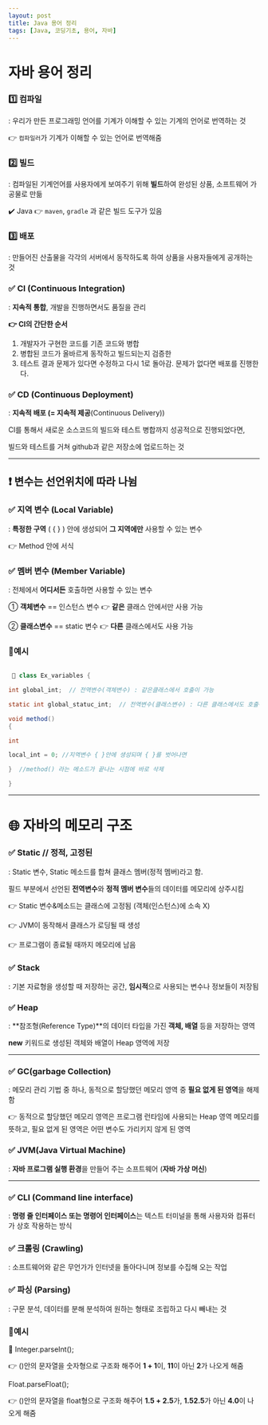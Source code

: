 ```yaml
---
layout: post
title: Java 용어 정리
tags: [Java, 코딩기초, 용어, 자바]
---
```


# 자바 용어 정리

### 1️⃣ **컴파일**

: 우리가 만든 프로그래밍 언어를 기계가 이해할 수 있는 기계의 언어로 번역하는 것

👉 `컴파일러`가 기계가 이해할 수 있는 언어로 번역해줌

### 2️⃣ **빌드**

: 컴파일된 기계언어를 사용자에게 보여주기 위해 **빌드**하여 완성된 상품, 소프트웨어 가공물로 만듦

✔️ Java 👉 `maven`, `gradle` 과 같은 빌드 도구가 있음

### 3️⃣ **배포**

: 만들어진 산출물을 각각의 서버에서 동작하도록 하여 상품을 사용자들에게 공개하는 것

### ✅ CI **(Continuous Integration)**

: **지속적 통합**, 개발을 진행하면서도 품질을 관리

**👉 CI의 간단한 순서**

1. 개발자가 구현한 코드를 기존 코드와 병합
2. 병합된 코드가 올바르게 동작하고 빌드되는지 검증한
3. 테스트 결과 문제가 있다면 수정하고 다시 1로 돌아감. 문제가 없다면 배포를 진행한다.

### ✅ CD **(Continuous Deployment)**

: **지속적 배포 (= 지속적 제공**(Continuous Delivery))

  CI를 통해서 새로운 소스코드의 빌드와 테스트 병합까지 성공적으로 진행되었다면, 

  빌드와 테스트를 거쳐 github과 같은 저장소에 업로드하는 것

---

## ❗ 변수는 선언위치에 따라 나뉨

### ✅ **지역 변수 (Local Variable)**

:  **특정한 구역** ( { } ) 안에 생성되어 **그 지역에만** 사용할 수 있는 변수

 👉 Method 안에 서식

### ✅ **멤버 변수 (Member Variable)**

: 전체에서 **어디서든** 호출하면 사용할 수 있는 변수

 ① **객체변수** == 인스턴스 변수 👉 **같은** 클래스 안에서만 사용 가능

 ② **클래스변수** == static 변수 👉 **다른** 클래스에서도 사용 가능

### 🔸**예시**
```java
  
 🚧 class Ex_variables {

int global_int;  // 전역변수(객체변수) : 같은클래스에서 호출이 가능

static int global_statuc_int;  // 전역변수(클래스변수) : 다른 클래스에서도 호출이 가능

void method()
{

int

local_int = 0; //지역변수 { }안에 생성되며 { }를 벗어나면

}  //method() 라는 메소드가 끝나는 시점에 바로 삭제

}


```
---

# 🌐 자바의 메모리 구조

### ✅ Static // 정적, 고정된

:  Static 변수, Static 메소드를 합쳐 클래스 멤버(정적 멤버)라고 함.

   필드 부분에서 선언된 **전역변수**와 **정적 멤버 변수**들의 데이터를 메모리에 상주시킴

👉 Static 변수&메소드는 클래스에 고정됨 (객체(인스턴스)에 소속 X)

👉 JVM이 동작해서 클래스가 로딩될 때 생성

👉 프로그램이 종료될 때까지 메모리에 남음

### ✅ Stack

: 기본 자료형을 생성할 때 저장하는 공간, **임시적**으로 사용되는 변수나 정보들이 저장됨

### ✅ **Heap**

: **참조형(Reference Type)**의 데이터 타입을 가진 **객체, 배열** 등을 저장하는 영역

  **new** 키워드로 생성된 객체와 배열이 Heap 영역에 저장

---

### ✅ **GC(garbage Collection)**

: 메모리 관리 기법 중 하나, 동적으로 할당했던 메모리 영역 중 **필요 없게 된 영역**을 해제함

👉 동적으로 할당했던 메모리 영역은 프로그램 런타임에 사용되는 Heap 영역 메모리를 뜻하고, 필요 없게 된 영역은 어떤 변수도 가리키지 않게 된 영역

### ✅ JVM(Java Virtual Machine)

: **자바 프로그램 실행 환경**을 만들어 주는 소프트웨어 (**자바 가상 머신**)

---

### ✅ **CLI (Command line interface)**

: **명령 줄 인터페이스 또는 명령어 인터페이스**는 텍스트 터미널을 통해 사용자와 컴퓨터가 상호 작용하는 방식

### ✅ 크롤링 (Crawling)

: 소프트웨어와 같은 무언가가 인터넷을 돌아다니며 정보를 수집해 오는 작업

### ✅ 파싱 (**Parsing**)

: 구문 분석, 데이터를 분해 분석하여 원하는 형태로 조립하고 다시 빼내는 것

### 🔸예시

<aside>
📢 Integer.parseInt();

👉 ()안의 문자열을 숫자형으로 구조화 해주어 **1 + 1**이, **11**이 아닌 **2**가 나오게 해줌

Float.parseFloat(); 

👉 ()안의 문자열을 float형으로 구조화 해주어 **1.5 + 2.5**가, **1.52.5**가 아닌 **4.0**이 나오게 해줌

</aside>
